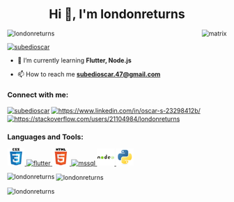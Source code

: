 <h1 align="center">Hi 👋, I'm londonreturns</h1>

<img align = 'right' alt='matrix' src ='https://cdn.wallpapersafari.com/84/22/Jz6bAs.gif'>
<p align="left"> <img src="https://komarev.com/ghpvc/?username=londonreturns&label=Profile%20views&color=0e75b6&style=flat" alt="londonreturns" /> </p>

<p align="left"> <a href="https://twitter.com/subedioscar" target="blank"><img src="https://img.shields.io/twitter/follow/subedioscar?logo=twitter&style=for-the-badge" alt="subedioscar" /></a> </p>

- 🌱 I’m currently learning **Flutter, Node.js**

- 📫 How to reach me **subedioscar.47@gmail.com**

<h3 align="left">Connect with me:</h3>
<p align="left">
<a href="https://twitter.com/subedioscar" target="blank"><img align="center" src="https://raw.githubusercontent.com/rahuldkjain/github-profile-readme-generator/master/src/images/icons/Social/twitter.svg" alt="subedioscar" height="30" width="40" /></a>
<a href="https://linkedin.com/in/https://www.linkedin.com/in/oscar-s-23298412b/" target="blank"><img align="center" src="https://raw.githubusercontent.com/rahuldkjain/github-profile-readme-generator/master/src/images/icons/Social/linked-in-alt.svg" alt="https://www.linkedin.com/in/oscar-s-23298412b/" height="30" width="40" /></a>
<a href="https://stackoverflow.com/users/https://stackoverflow.com/users/21104984/londonreturns" target="blank"><img align="center" src="https://raw.githubusercontent.com/rahuldkjain/github-profile-readme-generator/master/src/images/icons/Social/stack-overflow.svg" alt="https://stackoverflow.com/users/21104984/londonreturns" height="30" width="40" /></a>
</p>

<h3 align="left">Languages and Tools:</h3>
<p align="left"> <a href="https://www.w3schools.com/css/" target="_blank" rel="noreferrer"> <img src="https://raw.githubusercontent.com/devicons/devicon/master/icons/css3/css3-original-wordmark.svg" alt="css3" width="40" height="40"/> </a> <a href="https://flutter.dev" target="_blank" rel="noreferrer"> <img src="https://www.vectorlogo.zone/logos/flutterio/flutterio-icon.svg" alt="flutter" width="40" height="40"/> </a> <a href="https://www.w3.org/html/" target="_blank" rel="noreferrer"> <img src="https://raw.githubusercontent.com/devicons/devicon/master/icons/html5/html5-original-wordmark.svg" alt="html5" width="40" height="40"/> </a> <a href="https://www.microsoft.com/en-us/sql-server" target="_blank" rel="noreferrer"> <img src="https://www.svgrepo.com/show/303229/microsoft-sql-server-logo.svg" alt="mssql" width="40" height="40"/> </a> <a href="https://nodejs.org" target="_blank" rel="noreferrer"> <img src="https://raw.githubusercontent.com/devicons/devicon/master/icons/nodejs/nodejs-original-wordmark.svg" alt="nodejs" width="40" height="40"/> </a> <a href="https://www.python.org" target="_blank" rel="noreferrer"> <img src="https://raw.githubusercontent.com/devicons/devicon/master/icons/python/python-original.svg" alt="python" width="40" height="40"/> </a> </p>

<p><img align="left" src="https://github-readme-stats-sigma-five.vercel.app/api/top-langs?username=londonreturns&show_icons=true&locale=en&layout=compact" alt="londonreturns" /></p>

<p>&nbsp;<img align="center" src="https://github-readme-stats-sigma-five.vercel.app/api?username=londonreturns&show_icons=true&locale=en" alt="londonreturns" /></p>

<p><img align="center" src="https://github-readme-streak-stats.herokuapp.com/?user=londonreturns&" alt="londonreturns" /></p>
